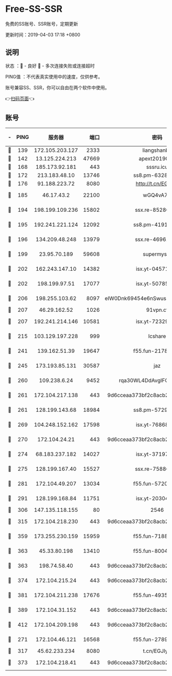 # Free-SS-SSR

免费的SS账号、SSR账号，定期更新

更新时间：2019-04-03 17:18 +0800

## 说明

状态     ：🙂 - 良好 🙁 - 多次连接失败或连接超时

PING值   ：不代表真实使用中的速度，仅供参考。

账号兼容SS、SSR，你可以自由在两个软件中使用。

👉[扫码页面](https://liesauer.github.io/Free-SS-SSR/)👈

## 账号

|-|PING|服务器|端口|密码|加密方式|区域|
|:----:|:----:|:-----:|-----:|:----:|:----:|:----:|
|🙂|139|172.105.203.127|2333|liangshanbo|chacha20|JP|
|🙂|142|13.125.224.213|47669|apext2019001|chacha20|KR|
|🙂|168|185.173.92.181|443|sssru.icu|rc4-md5|RU|
|🙂|172|213.183.48.10|13746|ss8.pm-63283999|rc4-md5|RU|
|🙂|176|91.188.223.72|8080|http://t.cn/EGJIyrl|rc4-md5|RU|
|🙂|185|46.17.43.2|22100|wGQ4vA7D|aes-256-gcm|RU|
|🙂|194|198.199.109.236|15802|ssx.re-85280053|aes-256-cfb|US|
|🙂|195|192.241.221.124|12092|ss8.pm-41911201|aes-256-cfb|US|
|🙂|196|134.209.48.248|13979|ssx.re-46961162|aes-256-cfb|US|
|🙂|199|23.95.70.189|59608|supermyssr|chacha20-ietf|US|
|🙂|202|162.243.147.10|14382|isx.yt-04571703|aes-256-cfb|US|
|🙂|202|198.199.97.51|17077|isx.yt-50785240|aes-256-cfb|US|
|🙂|206|198.255.103.62|8097|eIW0Dnk69454e6nSwuspv9DmS201tQ0D|aes-256-cfb|US|
|🙂|207|46.29.162.52|1026|91vpn.cf|rc4-md5|RU|
|🙂|207|192.241.214.146|10581|isx.yt-72329073|aes-256-cfb|US|
|🙂|215|103.129.197.228|999|lcshare|aes-256-cfb|US|
|🙂|241|139.162.51.39|19647|f55.fun-21784781|aes-256-cfb|SG|
|🙂|245|173.193.85.131|30587|jaz|aes-256-cfb|US|
|🙂|260|109.238.6.24|9452|rqa30WL4DdAvgIFG6Fs3znzTa|aes-256-cfb|FR|
|🙂|261|172.104.217.138|443|9d6cceaa373bf2c8acb22e60b6a58be6|aes-256-cfb|US|
|🙂|261|128.199.143.68|18984|ss8.pm-57296446|aes-256-cfb|SG|
|🙂|269|104.248.152.162|17598|isx.yt-76868114|aes-256-cfb|SG|
|🙂|270|172.104.24.21|443|9d6cceaa373bf2c8acb22e60b6a58be6|aes-256-cfb|US|
|🙂|274|68.183.237.182|14027|isx.yt-37197228|aes-256-cfb|SG|
|🙂|275|128.199.167.40|15527|ssx.re-75886099|aes-256-cfb|SG|
|🙂|281|172.104.49.207|13034|f55.fun-57205001|aes-256-cfb|SG|
|🙂|291|128.199.168.84|11751|isx.yt-20304770|aes-256-cfb|SG|
|🙂|306|147.135.118.155|80|2546|chacha20|US|
|🙂|315|172.104.218.230|443|9d6cceaa373bf2c8acb22e60b6a58be6|aes-256-cfb|US|
|🙂|359|173.255.230.159|15959|f55.fun-71881782|aes-256-cfb|US|
|🙂|363|45.33.80.198|13410|f55.fun-80042240|aes-256-cfb|US|
|🙂|363|198.74.58.40|443|9d6cceaa373bf2c8acb22e60b6a58be6|aes-256-cfb|US|
|🙂|374|172.104.215.24|443|9d6cceaa373bf2c8acb22e60b6a58be6|aes-256-cfb|US|
|🙂|381|172.104.211.238|17676|f55.fun-49358737|aes-256-cfb|US|
|🙂|389|172.104.31.152|443|9d6cceaa373bf2c8acb22e60b6a58be6|aes-256-cfb|US|
|🙂|412|172.104.209.198|443|9d6cceaa373bf2c8acb22e60b6a58be6|aes-256-cfb|US|
|🙂|271|172.104.46.121|16568|f55.fun-27893685|aes-256-cfb|SG|
|🙂|317|45.62.233.234|8080|t.cn/EGJIyrl|rc4-md5|CA|
|🙂|373|172.104.218.41|443|9d6cceaa373bf2c8acb22e60b6a58be6|aes-256-cfb|US|
